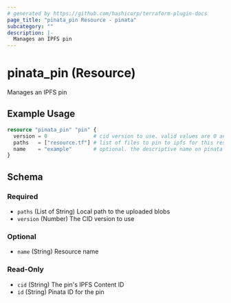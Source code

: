 ```yaml
---
# generated by https://github.com/hashicorp/terraform-plugin-docs
page_title: "pinata_pin Resource - pinata"
subcategory: ""
description: |-
  Manages an IPFS pin
---
```


# pinata_pin (Resource)

Manages an IPFS pin

## Example Usage

```terraform
resource "pinata_pin" "pin" {
  version = 0               # cid version to use. valid values are 0 and 1
  paths   = ["resource.tf"] # list of files to pin to ipfs for this resource
  name    = "example"       # optional. the descriptive name on pinata for this pin
}
```

<!-- schema generated by tfplugindocs -->
## Schema

### Required

- `paths` (List of String) Local path to the uploaded blobs
- `version` (Number) The CID version to use

### Optional

- `name` (String) Resource name

### Read-Only

- `cid` (String) The pin's IPFS Content ID
- `id` (String) Pinata ID for the pin
